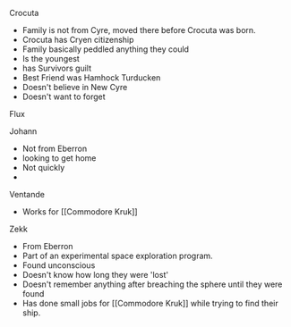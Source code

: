 Crocuta
  - Family is not from Cyre, moved there before Crocuta was born.
  -  Crocuta has Cryen citizenship
  - Family basically peddled anything they could
  - Is the youngest
  - has Survivors guilt
  - Best Friend was Hamhock Turducken
  - Doesn't believe in New Cyre
  - Doesn't want to forget

Flux

Johann
  - Not from Eberron
  - looking to get home
  - Not quickly
  - 
Ventande
  - Works for [[Commodore Kruk]]

Zekk
  - From Eberron
  - Part of an experimental space exploration program.
  - Found unconscious 
  - Doesn't know how long they were 'lost'
  - Doesn't remember anything after breaching the sphere until they were found
  - Has done small jobs for [[Commodore Kruk]] while trying to find their ship.